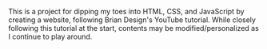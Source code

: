 This is a project for dipping my toes into HTML, CSS, and JavaScript by creating a website, following Brian Design's YouTube tutorial. While closely following this tutorial at the start, contents may be modified/personalized as I continue to play around.
